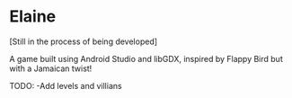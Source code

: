 # Elaine
[Still in the process of being developed] 

A game built using Android Studio and libGDX, inspired by Flappy Bird but with a Jamaican twist!

TODO: 
-Add levels and villians
